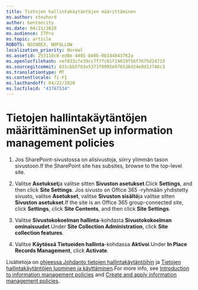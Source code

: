 ```yaml
---
title: Tietojen hallintakäytäntöjen määrittäminen
ms.author: stevhord
author: bentoncity
ms.date: 04/21/2020
ms.audience: ITPro
ms.topic: article
ROBOTS: NOINDEX, NOFOLLOW
localization_priority: Normal
ms.assetid: 253110c8-ed8e-4485-b40b-0b344843762a
ms.openlocfilehash: cef833cfe39cc7f7fc01f19019f56f7675d24733
ms.sourcegitcommit: 631cbb5f03e5371f0995e976536d24e9d13746c3
ms.translationtype: MT
ms.contentlocale: fi-FI
ms.lasthandoff: 04/22/2020
ms.locfileid: "43767534"
---
```

# <a name="set-up-information-management-policies"></a><span data-ttu-id="78858-102">Tietojen hallintakäytäntöjen määrittäminen</span><span class="sxs-lookup"><span data-stu-id="78858-102">Set up information management policies</span></span>

1. <span data-ttu-id="78858-103">Jos SharePoint-sivustossa on alisivustoja, siirry ylimmän tason sivustoon.</span><span class="sxs-lookup"><span data-stu-id="78858-103">If the SharePoint site has subsites, browse to the top-level site.</span></span>
    
2. <span data-ttu-id="78858-104">Valitse **Asetukset**ja valitse sitten **Sivuston asetukset**.</span><span class="sxs-lookup"><span data-stu-id="78858-104">Click **Settings**, and then click **Site Settings**.</span></span> <span data-ttu-id="78858-105">Jos sivusto on Office 365 -ryhmään yhdistetty sivusto, valitse **Asetukset**, valitse **Sivuston sisältö**ja valitse sitten **Sivuston asetukset**.</span><span class="sxs-lookup"><span data-stu-id="78858-105">If the site is an Office 365 group-connected site, click **Settings**, click **Site Contents**, and then click **Site Settings**.</span></span>
    
3. <span data-ttu-id="78858-106">Valitse **Sivustokokoelman hallinta**-kohdasta **Sivustokokoelman ominaisuudet**.</span><span class="sxs-lookup"><span data-stu-id="78858-106">Under **Site Collection Administration**, click **Site collection features**.</span></span>
    
4. <span data-ttu-id="78858-107">Valitse **Käytössä Tietueiden hallinta**-kohdassa **Aktivoi**.</span><span class="sxs-lookup"><span data-stu-id="78858-107">Under **In Place Records Management**, click **Activate**.</span></span>
    
<span data-ttu-id="78858-108">Lisätietoja on [ohjeessa Johdanto tietojen hallintakäytäntöihin](https://go.microsoft.com/fwlink/?linkid=404239) ja [Tietojen hallintakäytäntöjen luominen ja käyttäminen](https://go.microsoft.com/fwlink/?linkid=2003916).</span><span class="sxs-lookup"><span data-stu-id="78858-108">For more info, see [Introduction to information management policies](https://go.microsoft.com/fwlink/?linkid=404239) and [Create and apply information management policies](https://go.microsoft.com/fwlink/?linkid=2003916).</span></span>
  


